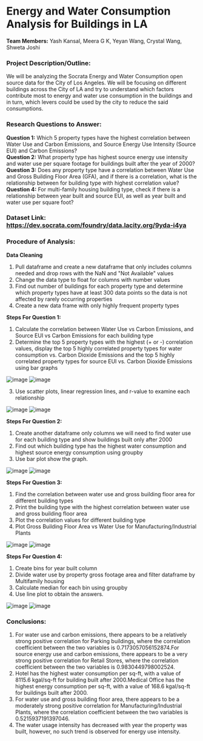 # Energy and Water Consumption Analysis for Buildings in LA

**Team Members:** Yash Kansal, Meera G K, Yeyan Wang, Crystal Wang, Shweta Joshi

### Project Description/Outline:
We will be analyzing the Socrata Energy and Water Consumption open source data for the City of Los Angeles. We will be focusing on different buildings across the City of LA and try to understand which factors contribute most to energy and water use consumption in the buildings and in turn, which levers could be used by the city to reduce the said consumptions.

### Research Questions to Answer:
**Question 1:** Which 5 property types have the highest correlation between Water Use and Carbon Emissions, and Source Energy Use Intensity (Source EUI) and Carbon Emissions? <br />
**Question 2:** What property type has highest source energy use intensity and water use per square footage for buildings built after the year of 2000? <br />
**Question 3:** Does any property type have a correlation between Water Use and Gross Building Floor Area (GFA), and if there is a correlation, what is the relationship between for building type with highest correlation value? <br />
**Question 4:** For multi-family housing building type, check if there is a relationship between year built and source EUI, as well as year built and water use per square foot? <br />

### Dataset Link: https://dev.socrata.com/foundry/data.lacity.org/9yda-i4ya

### Procedure of Analysis:
**Data Cleaning**
1)	Pull dataframe and create a new dataframe that only includes columns needed and drop rows with the NaN and "Not Available" values
2)	Change the data type to float for columns with number values
3)	Find out number of buildings for each property type and determine which property types have at least 300 data points so the data is not affected by rarely occurring properties
4)	Create a new data frame with only highly frequent property types

**Steps For Question 1:**
1)	Calculate the correlation between Water Use vs Carbon Emissions, and Source EUI vs Carbon Emissions for each building type
2)	Determine the top 5 property types with the highest (+ or -) correlation values, display the top 5 highly correlated property types for water consumption vs. Carbon Dioxide Emissions and the top 5 highly correlated property types for source EUI vs. Carbon Dioxide Emissions using bar graphs


![image](https://user-images.githubusercontent.com/116146774/215669260-c0e7c787-7a7a-4993-9e13-2533af04d319.png)
![image](https://user-images.githubusercontent.com/116146774/215669494-b66baa13-d89f-4f76-b6c5-9036dc017026.png)

3)	Use scatter plots, linear regression lines, and r-value to examine each relationship 

![image](https://user-images.githubusercontent.com/116146774/215670361-18ae311f-f76a-4342-8e04-756f824b1ceb.png)
![image](https://user-images.githubusercontent.com/116146774/215670404-ea348698-968e-4b55-8b4a-afc82434c2d9.png)
 
**Steps For Question 2:**
1)	Create another dataframe only columns we will need to find water use for each building type and show buildings built only after 2000
2)	Find out which building type has the highest water consumption and highest source energy consumption using groupby 
3)	Use bar plot show the graph. 

![image](https://user-images.githubusercontent.com/116146774/215670474-82749cbf-5251-482d-9687-6937b2f30ed5.png)
![image](https://user-images.githubusercontent.com/116146774/215670522-b44eb78f-2d38-499f-ac67-3000a4cab5fb.png) 

**Steps For Question 3:**
1)	Find the correlation between water use and gross building floor area for different building types
2)	Print the building type with the highest correlation between water use and gross building floor area
3)	Plot the correlation values for different building type
4)	Plot Gross Building Floor Area vs Water Use for Manufacturing/Industrial Plants

![image](https://user-images.githubusercontent.com/116146774/215670617-4aec34df-9d15-42f5-8321-760b8043ab93.png)
![image](https://user-images.githubusercontent.com/116146774/215670684-9492eb7f-788c-4b9a-8354-eb79114bae1d.png)
 
**Steps For Question 4:**
1)	Create bins for year built column
2)	Divide water use by property gross footage area and filter dataframe by Multifamily housing
3)	Calculate median for each bin using groupby
4)	Use line plot to obtain the answers. 

![image](https://user-images.githubusercontent.com/116146774/215670726-89b6e0c4-0f75-49bd-921c-aae77ec6fae7.png)
![image](https://user-images.githubusercontent.com/116146774/215670759-fb49876b-29b1-493f-adbf-ba0a104a7bbf.png)
   

### Conclusions:
1)	For water use and carbon emissions, there appears to be a relatively strong positive correlation for Parking buildings, where the correlation coefficient between the two variables is 0.7173057056152874.For source energy use and carbon emissions, there appears to be a very strong positive correlation for Retail Stores, where the correlation coefficient between the two variables is 0.9830449798002524.
2)	Hotel has the highest water consumption per sq-ft, with a value of 8115.6 kgal/sq-ft for building built after 2000.Medical Office has the highest energy consumption per sq-ft, with a value of 168.6 kgal/sq-ft for buildings built after 2000.
3)	For water use and gross building floor area, there appears to be a moderately strong positive correlation for Manufacturing/Industrial Plants, where the correlation coefficient between the two variables is 0.5215937191397046.
4)	The water usage intensity has decreased with year the property was built, however, no such trend is observed for energy use intensity.



